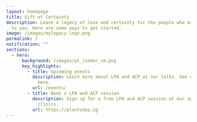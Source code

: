 ```yaml
---
layout: homepage
title: Gift of Certainty
description: Leave a legacy of love and certainty for the people who matter most
  to you. Here are some ways to get started.
image: /images/mylegacy-logo.png
permalink: /
notification: ""
sections:
  - hero:
      background: /images/pt_isomer_sm.png
      key_highlights:
        - title: Upcoming events
          description: Learn more about LPA and ACP at our talks. See our upcoming events
            here.
          url: /events/
        - title: Book a LPA and ACP session
          description: Sign up for a free LPA and ACP session at our upcoming mobile
            clinics.
          url: https://plantoday.sg
---
```

